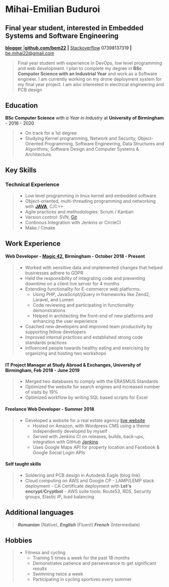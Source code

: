 <!--Name & Interest-->

# Mihai-Emilian Buduroi

## Final year student, interested in Embedded Systems and Software Engineering

<!--Contact Information-->
[__blogger__ ](https://bembedded.blogspot.com)|[__github.com/bem22__](https://github.com/bem22) __|__ [Stackoverflow](https://stackoverflow.com/users/7056603/bem22)
07398137319 __|__ be.mihai22@gmail.com

<!--Statement-->
> Final year student with experience in DevOps, low level programming and web development. I plan to complete my degree in **BSc Computer Science with an Industrial Year** and work as a Software engineer. I am currently working on my drone deployment system for my final year project. I am also interested in electrical engineering and PCB design

<!--Body Start -->

<!--School-->

## Education
 __BSc Computer Science__ with _a Year in Industry_ at __University of Birmingham__ - 2016 - 2020 
>  - On track for a 1st degree
>  - Studying Kernel programming, Network and Security, Object-Oriented Programming, Software Engineering, Data Structures and Algorithms, Software Design and Computer Systems & Architecture.

<!--Highlights -->

## Key Skills

### Technical Experience
> + Low level programming in linux kernel and embedded software
> + Object-oriented, multi-threading programming and networking with [__JAVA__](https://github.com/bem22/talktostrangersCMD), C/C++
> + Agile practices and methodologies: Scrum / Kanban 
> + Version control: SVN, [Git](https://github.com/bem22)
> + Continous Integration with Jenkins or CircleCI
> + Make / Cmake
<!--Work-->

## Work Experience 
#### Web Developer - [Magic 42](https://www.magic42.co.uk/), Birmingham - October 2018 - Present
> + Worked with sensitive data and implemented changes that helped businesses adhere to GDPR 
> + Held the responsibility of integrating code and preventing downtime on a client live server for 4 months
> + Extending functionality for E-commerce web platforms: 
>   - Using PHP, JavaScript/jQuery in frameworks like Zend2, Laravel, and Lumen
>   - Code reviewing and participating in functionality demonstrations 
>   - Helped in architecting the front-end of new platforms and enhancing the user experience
> + Coached new developers and improved team productivity by supporting fellow developers
> + Improved internal practices and established strong code standards practices
> + Influenced people towards healthy eating and exercising by organizing and hosting two workshops

#### IT Project Manager at Study Abroad & Exchanges, University of Birmingham, Feb 2018 - June 2019
> + Merged two databases to comply with the ERASMUS Standards
> + Optimized the website for search engines and increased number of visits by 19%
> + Optimized workflow by writing SQL based scripts for Excel

#### Freelance Web Developer - Summer 2018
> + Developed a website for a real estate agency [live website](https://imobiliare007.ro/)
>   - Hosted on Amazon, with Wordpress CMS using a theme independently developed by myself
>   - Served with Jenkins CI on releases, builds, back-ups, integration with GitHub [Jenkins](https://jenkins.imobiliare007.ro/)
>   - Uses Google Maps API for property location and Facebook & Google Social Login APIs

#### Self taught skills
> + Soldering and PCB design in Autodesk Eagle (blog link)
> + Cloud computing on AWS and Google CP 
      - LAMP/LEMP stack deployment
      - CA Certificate deployment with __Let's encrypt__/__Cryptbot__
      - AWS suite tools: Route53, RDS, Security groups, Elastic IP, load balancing

## Additional languages

> _**Romanian**_ (Native), _**English**_ (Fluent)  _**French**_ (Intermediate) 

<!--The person-->
Hobbies
-------  
> * Fitness and cycling
>   - Training 5 times a week for the past 18 months
>   - Demonstrates patience and perseverance to get significant results
>   - Swimming twice a week
>   - Participating in cycling sportives every summer
